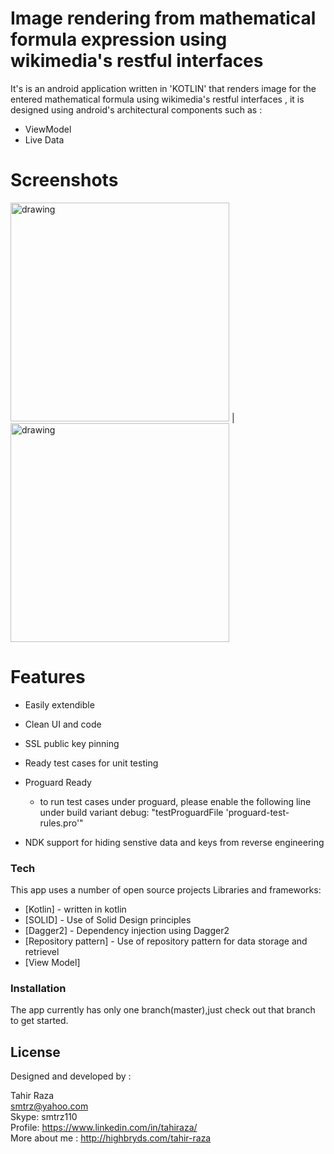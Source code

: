 # Image rendering from mathematical formula expression using wikimedia's restful interfaces


It's is an android application written in 'KOTLIN' that renders image for the entered mathematical formula using wikimedia's restful interfaces , it is designed using android's architectural components such as :

  - ViewModel
  - Live Data

# Screenshots

<img src="https://github.com/smtrz/wikimedia-image-rendering-app/blob/master/screen_1.png" alt="drawing" width="350"/>  | <img src="https://github.com/smtrz/wikimedia-image-rendering-app/blob/master/screen_2.png" alt="drawing" width="350"/>

# Features

  - Easily extendible
  - Clean UI and code
  - SSL public key pinning
  - Ready test cases for unit testing
  - Proguard Ready
    -  to run test cases under proguard, please enable the following line under build variant debug:
                  "testProguardFile 'proguard-test-rules.pro'"
                  
  - NDK support for hiding senstive data and keys from reverse engineering
  


### Tech

This app uses a number of open source projects Libraries and frameworks:

* [Kotlin] - written in kotlin
* [SOLID] - Use of Solid Design principles
* [Dagger2] - Dependency injection using Dagger2
* [Repository pattern] - Use of repository pattern for data storage and retrievel
* [View Model]

### Installation

The app currently has only one branch(master),just check out that branch to get started.


License
----
Designed and developed by :

Tahir Raza<br/>
smtrz@yahoo.com<br/>
Skype: smtrz110<br/>
Profile: https://www.linkedin.com/in/tahiraza/<br/>
More about me : http://highbryds.com/tahir-raza
